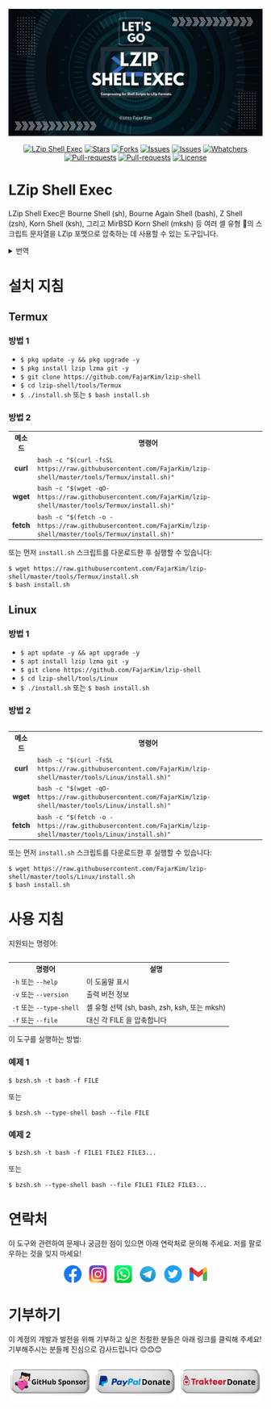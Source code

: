 ![LZip Shell Exec Logo](https://raw.githubusercontent.com/FajarKim/lzip-shell/master/image/logo.jpg)
<div align="center">
    <a href="https://github.com/FajarKim/lzip-shell"><img src="https://img.shields.io/github/languages/code-size/FajarKim/lzip-shell?label=LZip%20Shell%20Exec&style=plastic&logo=github&color=blue" alt="LZip Shell Exec"></a>
    <a href="https://github.com/FajarKim/lzip-shell/stargazers/"><img src="https://img.shields.io/github/stars/FajarKim/lzip-shell?label=Star&style=plastic&color=red" alt="Stars"></a>
    <a href="https://github.com/FajarKim/lzip-shell/network/members/"><img src="https://img.shields.io/github/forks/FajarKim/lzip-shell?label=Fork&style=plastic&color=f5ff5e" alt="Forks"></a>
    <a href="https://github.com/FajarKim/lzip-shell/issues?q=is%3Aopen+is%3Aissue/"><img src="https://img.shields.io/github/issues/FajarKim/lzip-shell?label=Issue&style=plastic&color=a1b3ff" alt="Issues"></a>
    <a href="https://github.com/FajarKim/lzip-shell/issues?q=is%3Aissue+is%3Aclosed/"><img src="https://img.shields.io/github/issues-closed/FajarKim/lzip-shell?label=Issue&style=plastic&color=ffffff" alt="Issues"></a>
    <a href="https://github.com/FajarKim/lzip-shell/watchers/"><img src="https://img.shields.io/github/watchers/FajarKim/lzip-shell?label=Watch&style=plastic&color=1fe1f" alt="Whatchers"></a>
    <a href="https://github.com/FajarKim/lzip-shell/pulls?q=is%3Aopen+is%3Apr/"><img src="https://img.shields.io/github/issues-pr/FajarKim/lzip-shell?&label=Pull%20requests&style=plastic&color=971dff" alt="Pull-requests"></a>
    <a href="https://github.com/FajarKim/lzip-shell/pulls?q=is%3Apr+is%3Aclosed/"><img src="https://img.shields.io/github/issues-pr-closed/FajarKim/lzip-shell?&label=Pull%20requests&style=plastic&color=orange" alt="Pull-requests"></a>
    <a href="https://github.com/FajarKim/lzip-shell/blob/master/LICENSE"><img src="https://img.shields.io/github/license/FajarKim/lzip-shell?label=License&style=plastic&color=01ffc4&logo=gnu" alt="License"></a>
</div>

# LZip Shell Exec
LZip Shell Exec은 Bourne Shell (sh), Bourne Again Shell (bash), Z Shell (zsh), Korn Shell (ksh),  그리고 MirBSD Korn Shell (mksh) 등 여러 셸 유형 🔐의 스크립트 문자열을 LZip 포맷으로 압축하는 데 사용할 수 있는 도구입니다.

<details>
<summary>번역</summary>

- [🇬🇧 English (UK)](https://github.com/FajarKim/lzip-shell/blob/master/README-EN.md)
- [🇫🇷 France](https://github.com/FajarKim/lzip-shell/blob/master/README-FR.md)
- [🇮🇩 Indonesian](https://github.com/FajarKim/lzip-shell)
</details>

# 설치 지침
## Termux
### 방법 1
- `$ pkg update -y && pkg upgrade -y`
- `$ pkg install lzip lzma git -y`
- `$ git clone https://github.com/FajarKim/lzip-shell`
- `$ cd lzip-shell/tools/Termux`
- `$ ./install.sh` 또는 `$ bash install.sh`
### 방법 2
<table>
    <tr>
        <td><div align="center"><b>메소드</b></div></td>
        <td><div align="center"><b>명령어</b></div></td>
    </tr>
    <tr>
        <td><div align="center"><b>curl</b></div></td>
        <td><div align="left"><code>bash -c "$(curl -fsSL https://raw.githubusercontent.com/FajarKim/lzip-shell/master/tools/Termux/install.sh)"</code></div></td>
    </tr>
    <tr>
        <td><div align="center"><b>wget</b></div></td>
        <td><div align="left"><code>bash -c "$(wget -qO- https://raw.githubusercontent.com/FajarKim/lzip-shell/master/tools/Termux/install.sh)"</code></div></td>
    </tr>
    <tr>
        <td><div align="center"><b>fetch</b></div></td>
        <td><div align="left"><code>bash -c "$(fetch -o - https://raw.githubusercontent.com/FajarKim/lzip-shell/master/tools/Termux/install.sh)"</code></div></td>
    </tr>
<table>

또는 먼저 `install.sh` 스크립트를 다운로드한 후 실행할 수 있습니다:
```text
$ wget https://raw.githubusercontent.com/FajarKim/lzip-shell/master/tools/Termux/install.sh
$ bash install.sh
```
## Linux
### 방법 1
- `$ apt update -y && apt upgrade -y`
- `$ apt install lzip lzma git -y`
- `$ git clone https://github.com/FajarKim/lzip-shell`
- `$ cd lzip-shell/tools/Linux`
- `$ ./install.sh` 또는 `$ bash install.sh`
### 방법 2
<table>
    <tr>
        <td><div align="center"><b>메소드</b></div></td>
        <td><div align="center"><b>명령어</b></div></td>
    </tr>
    <tr>
        <td><div align="center"><b>curl</b></div></td>
        <td><div align="left"><code>bash -c "$(curl -fsSL https://raw.githubusercontent.com/FajarKim/lzip-shell/master/tools/Linux/install.sh)"</code></div></td>
    </tr>
    <tr>
        <td><div align="center"><b>wget</b></div></td>
        <td><div align="left"><code>bash -c "$(wget -qO- https://raw.githubusercontent.com/FajarKim/lzip-shell/master/tools/Linux/install.sh)"</code></div></td>
    </tr>
    <tr>
        <td><div align="center"><b>fetch</b></div></td>
        <td><div align="left"><code>bash -c "$(fetch -o - https://raw.githubusercontent.com/FajarKim/lzip-shell/master/tools/Linux/install.sh)"</code></div></td>
    </tr>
<table>

또는 먼저 `install.sh` 스크립트를 다운로드한 후 실행할 수 있습니다:
```text
$ wget https://raw.githubusercontent.com/FajarKim/lzip-shell/master/tools/Linux/install.sh
$ bash install.sh
```

# 사용 지침
지원되는 명령어:
<table>
    <tr>
        <td><div align="center"><b>명령어</b></div></td>
        <td><div align="center"><b>설명</b></div></td>
    </tr>
    <tr>
        <td><div align="left"><code>-h</code> 또는 <code>--help</code></div></td>
        <td><div align="left">이 도움말 표시</div></td>
    </tr>
    <tr>
        <td><div align="left"><code>-v</code> 또는 <code>--version</code></div></td>
        <td><div align="left">출력 버전 정보</div></td>
    </tr>
    <tr>
        <td><div align="left"><code>-t</code> 또는 <code>--type-shell</code></div></td>
        <td><div align="left">셸 유형 선택 (sh, bash, zsh, ksh, 또는 mksh)</div></td>
    </tr>
    <tr>
        <td><div align="left"><code>-f</code> 또는 <code>--file</code></div></td>
        <td><div align="left">대신 각 FILE 을 압축합니다</div></td>
    </tr>
<table>

이 도구를 실행하는 방법:
### 예제 1
```text
$ bzsh.sh -t bash -f FILE
```
또는
```text
$ bzsh.sh --type-shell bash --file FILE
```
### 예제 2
```text
$ bzsh.sh -t bash -f FILE1 FILE2 FILE3...
```
또는
```text
$ bzsh.sh --type-shell bash --file FILE1 FILE2 FILE3...
```

# 연락처
이 도구와 관련하여 문제나 궁금한 점이 있으면 아래 연락처로 문의해 주세요. 저를 팔로우하는 것을 잊지 마세요!
<div align="center">
    <a href="https://www.facebook.com/profile.php?id=100071979099290"><img src="https://raw.githubusercontent.com/FajarKim/FajarKim/master/images/facebook_logo.png" alt="Facebook" width="35"></a>
    &ensp;
    <a href="https://www.instagram.com/fajarkim_"><img src="https://raw.githubusercontent.com/FajarKim/FajarKim/master/images/instagram_logo.png" alt="Instagram" width="35"></a>
    &ensp;
    <a href="https://wa.me/6285659850910?text=Hi"><img src="https://raw.githubusercontent.com/FajarKim/FajarKim/master/images/whatsapp_logo.png" alt="WhatsApp" width="35"></a>
    &ensp;
    <a href="https://t.me/FajarThea"><img src="https://raw.githubusercontent.com/FajarKim/FajarKim/master/images/telegram_logo.png" alt="Telegram" width="35"></a>
    &ensp;
    <a href="https://www.twitter.com/fajarkim_"><img src="https://raw.githubusercontent.com/FajarKim/FajarKim/master/images/twitter_logo.png" alt="Twitter" width="35"></a>
    &ensp;
    <a href="mailto:fajarrkim@gmail.com"><img src="https://raw.githubusercontent.com/FajarKim/FajarKim/master/images/gmail_logo.png" alt="Gmail" width="35"></a>
</div>

# 기부하기
이 계정의 개발과 발전을 위해 기부하고 싶은 친절한 분들은 아래 링크를 클릭해 주세요! 기부해주시는 분들께 진심으로 감사드립니다 😊😊😊
<div align="left">
    <a href="https://github.com/sponsors/FajarKim/"><img src="https://raw.githubusercontent.com/FajarKim/FajarKim/master/images/donate_github.png" alt="GitHub Sponsor" width="165"></a>
    <a href="https://paypal.me/agusbirawan/"><img src="https://raw.githubusercontent.com/FajarKim/FajarKim/master/images/donate_paypal.png" alt="PayPal Donate" width="165"></a>
    <a href="https://trakteer.id/FajarKim/"><img src="https://raw.githubusercontent.com/FajarKim/FajarKim/master/images/donate_trakteer.png" alt="Trakteer.id Donate" width="165"></a>
</div>